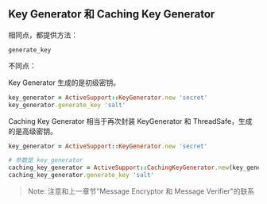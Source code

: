 ## Key Generator 和 Caching Key Generator

相同点，都提供方法：

```
generate_key
```

不同点：

Key Generator 生成的是初级密钥。

```ruby
key_generator = ActiveSupport::KeyGenerator.new 'secret'
key_generator.generate_key 'salt'
```

Caching Key Generator 相当于再次封装 KeyGenerator 和 ThreadSafe，生成的是高级密钥。

```ruby
key_generator = ActiveSupport::KeyGenerator.new 'secret'

# 参数是 key_generator
caching_key_generator = ActiveSupport::CachingKeyGenerator.new(key_generator)
caching_key_generator.generate_key 'salt'
```

> Note: 注意和上一章节"Message Encryptor 和 Message Verifier"的联系
